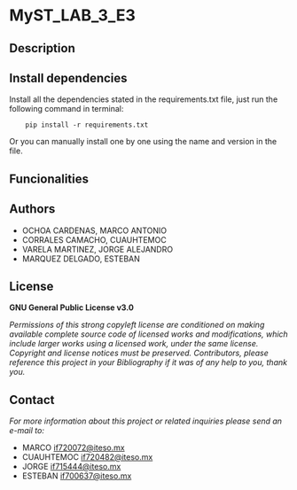 # MyST_LAB_3_E3

## Description


## Install dependencies

Install all the dependencies stated in the requirements.txt file, just run the following command in terminal:

        pip install -r requirements.txt
        
Or you can manually install one by one using the name and version in the file.

## Funcionalities

## Authors
+ OCHOA CARDENAS, MARCO ANTONIO 
+ CORRALES CAMACHO, CUAUHTEMOC
+ VARELA MARTINEZ, JORGE ALEJANDRO
+ MARQUEZ DELGADO, ESTEBAN

## License
**GNU General Public License v3.0** 

*Permissions of this strong copyleft license are conditioned on making available 
complete source code of licensed works and modifications, which include larger 
works using a licensed work, under the same license. Copyright and license notices 
must be preserved. Contributors, please reference this project in your Bibliography 
if it was of any help to you, thank you.*


## Contact
*For more information about this project or related inquiries please send an e-mail to:*
+ MARCO if720072@iteso.mx  
+ CUAUHTEMOC if720482@iteso.mx 
+ JORGE if715444@iteso.mx  
+ ESTEBAN if700637@iteso.mx 

